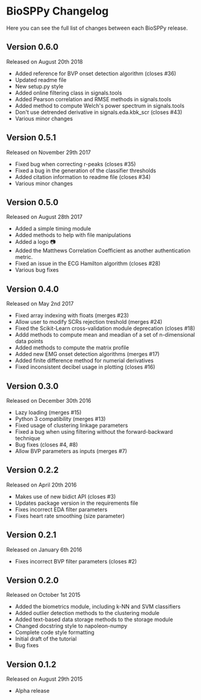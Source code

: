 ﻿BioSPPy Changelog
=================

Here you can see the full list of changes between each BioSPPy release.

Version 0.6.0
-------------

Released on August 20th 2018

- Added reference for BVP onset detection algorithm (closes #36)
- Updated readme file
- New setup.py style
- Added online filtering class in signals.tools
- Added Pearson correlation and RMSE methods in signals.tools
- Added method to compute Welch's power spectrum in signals.tools
- Don't use detrended derivative in signals.eda.kbk_scr (closes #43)
- Various minor changes

Version 0.5.1
-------------

Released on November 29th 2017

- Fixed bug when correcting r-peaks (closes #35)
- Fixed a bug in the generation of the classifier thresholds
- Added citation information to readme file (closes #34)
- Various minor changes

Version 0.5.0
-------------

Released on August 28th 2017

- Added a simple timing module
- Added methods to help with file manipulations
- Added a logo :camera:
- Added the Matthews Correlation Coefficient as another authentication metric.
- Fixed an issue in the ECG Hamilton algorithm (closes #28)
- Various bug fixes

Version 0.4.0
-------------

Released on May 2nd 2017

- Fixed array indexing with floats (merges #23)
- Allow user to modify SCRs rejection treshold (merges #24)
- Fixed the Scikit-Learn cross-validation module deprecation (closes #18)
- Addd methods to compute mean and meadian of a set of n-dimensional data points
- Added methods to compute the matrix profile
- Added new EMG onset detection algorithms (merges #17)
- Added finite difference method for numerial derivatives
- Fixed inconsistent decibel usage in plotting (closes #16)

Version 0.3.0
-------------

Released on December 30th 2016

- Lazy loading (merges #15)
- Python 3 compatibility (merges #13)
- Fixed usage of clustering linkage parameters
- Fixed a bug when using filtering without the forward-backward technique
- Bug fixes (closes #4, #8)
- Allow BVP parameters as inputs (merges #7)

Version 0.2.2
-------------

Released on April 20th 2016

- Makes use of new bidict API (closes #3)
- Updates package version in the requirements file
- Fixes incorrect EDA filter parameters
- Fixes heart rate smoothing (size parameter)

Version 0.2.1
-------------

Released on January 6th 2016

- Fixes incorrect BVP filter parameters (closes #2)

Version 0.2.0
-------------

Released on October 1st 2015

- Added the biometrics module, including k-NN and SVM classifiers
- Added outlier detection methods to the clustering module
- Added text-based data storage methods to the storage module
- Changed docstring style to napoleon-numpy
- Complete code style formatting
- Initial draft of the tutorial
- Bug fixes

Version 0.1.2
-------------

Released on August 29th 2015

- Alpha release
